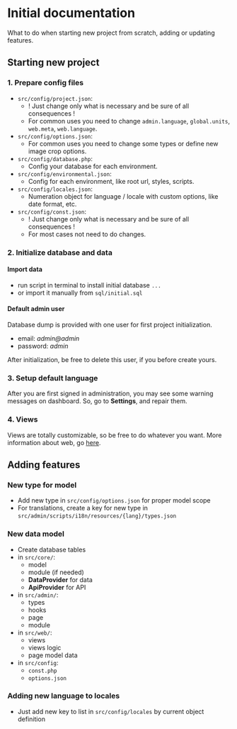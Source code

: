 # Initial documentation
What to do when starting new project from scratch, adding or updating features.

## Starting new project

### 1. Prepare config files
- `src/config/project.json`:
  - ! Just change only what is necessary and be sure of all consequences !
  - For common uses you need to change `admin.language`, `global.units`, `web.meta`, `web.language`.
- `src/config/options.json`:
  - For common uses you need to change some types or define new image crop options.
- `src/config/database.php`:
  - Config your database for each environment.
- `src/config/environmental.json`:
  - Config for each environment, like root url, styles, scripts.
- `src/config/locales.json`:
  - Numeration object for language / locale with custom options, like date format, etc.
- `src/config/const.json`:
  - ! Just change only what is necessary and be sure of all consequences !
  - For most cases not need to do changes.

### 2. Initialize database and data
#### Import data
- run script in terminal to install initial database `...`
- or import it manually from `sql/initial.sql`
#### Default admin user
Database dump is provided with one user for first project initialization.
- email: _admin@admin_
- password: _admin_

After initialization, be free to delete this user, if you before create yours.

### 3. Setup default language
After you are first signed in administration, you may see some warning messages on dashboard. So, go to **Settings**, and repair them.

### 4. Views
Views are totally customizable, so be free to do whatever you want. More information about web, go [here](docs.web.md).


## Adding features

### New type for model
- Add new type in `src/config/options.json` for proper model scope
- For translations, create a key for new type in `src/admin/scripts/i18n/resources/{lang}/types.json`

### New data model
- Create database tables
- in `src/core/`:
  - model
  - module (if needed)
  - **DataProvider** for data 
  - **ApiProvider** for API
- in `src/admin/`:
  - types
  - hooks
  - page
  - module
- in `src/web/`:
  - views
  - views logic
  - page model data
- in `src/config`:
  - `const.php`
  - `options.json`

### Adding new language to locales
- Just add new key to list in `src/config/locales` by current object definition
